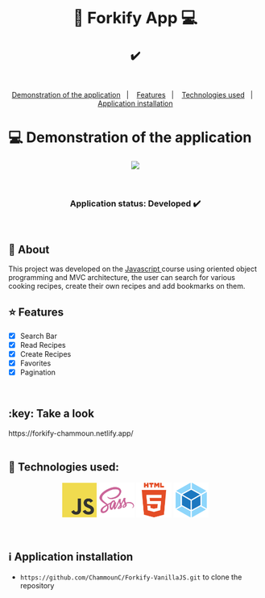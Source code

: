 
## **<h2 align="center"> 🍕 Forkify App 💻</h2>**

<h2 align="center"> 
        ✔️
</h2>
<br>
<p align="center">
  <a href="#computer-demonstration-of-the-application">Demonstration of the application</a>&nbsp;&nbsp;&nbsp;|&nbsp;&nbsp;&nbsp;
  <a href="#star-features">Features</a>&nbsp;&nbsp;&nbsp;|&nbsp;&nbsp;&nbsp;
  <a href="#rocket-technologies-used">Technologies used</a>&nbsp;&nbsp;&nbsp;|&nbsp;&nbsp;&nbsp;
  <a href="#information_source-application-installation">Application installation</a>
</p>

# :computer: Demonstration of the application

<p align="center">
  <img src="https://ik.imagekit.io/mcvhbcq4zu/forkify_nrvzWVRzk.gif?ik-sdk-version=javascript-1.4.3&updatedAt=1648473365812" width="1400px"/>
</p>

<br>

<h3 align="center"> 
	Application status: Developed ✔️
</h3>
<br>


## 📓 About
This project was developed on the <a href="https://www.udemy.com/course/the-complete-javascript-course/" target="_blank"> Javascript </a> course using oriented object programming and MVC architecture,  the user can search for various cooking recipes, create their own recipes and add bookmarks on them.

## :star: Features
- [x] Search Bar
- [x] Read Recipes
- [x] Create Recipes
- [x] Favorites
- [x] Pagination

<br>
 <h2>:key: Take a look </h2>  https://forkify-chammoun.netlify.app/
<br>
<br>


## :rocket: Technologies used:
<p align="center">
	<img src="https://github.com/devicons/devicon/blob/master/icons/javascript/javascript-original.svg" alt="js" width="70" height="70"/>
	<img src="https://github.com/devicons/devicon/blob/master/icons/sass/sass-original.svg" alt="css3" width="70" height="70"/>
	<img src="https://github.com/devicons/devicon/blob/master/icons/html5/html5-plain-wordmark.svg" alt="html5"  width="70" height="70"/>
	<img src="https://github.com/devicons/devicon/blob/master/icons/webpack/webpack-original.svg" alt="html5"  width="70" height="70"/>
</p>

<br>

## :information_source: Application installation
- `https://github.com/ChammounC/Forkify-VanillaJS.git` to clone the repository

<br>
